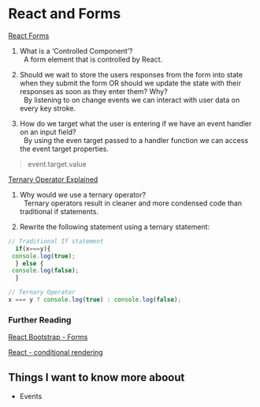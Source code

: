 
# React and Forms

[React Forms](https://reactjs.org/docs/forms.html
)

1. What is a ‘Controlled Component’?<br>
&nbsp;&nbsp;A form element that is controlled by React.

2. Should we wait to store the users responses from the form into state when they submit the form OR should we update the state with their responses as soon as they enter them? Why?<br>
&nbsp;&nbsp;By listening to on change events we can interact with user data on every key stroke.

3. How do we target what the user is entering if we have an event handler on an input field?
<br>&nbsp;&nbsp;By using the even target passed to a handler function we can access the event target properties.
> event.target.value

[Ternary Operator Explained](https://codeburst.io/javascript-the-conditional-ternary-operator-explained-cac7218beeff)

1. Why would we use a ternary operator?<br>
&nbsp;&nbsp;Ternary operators result in cleaner and more condensed code than traditional if statements.

2. Rewrite the following statement using a ternary statement:

```javascript
// Traditional If statement
  if(x===y){
 console.log(true);
  } else {
 console.log(false);
  }

// Ternary Operator
x === y ? console.log(true) : console.log(false);
```

### Further Reading

[React Bootstrap - Forms](https://react-bootstrap.github.io/components/forms/)

[React - conditional rendering](https://reactjs.org/docs/conditional-rendering.html)

## Things I want to know more aboout

- Events
